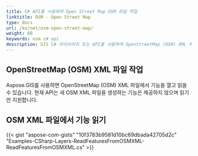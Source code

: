 ```yaml
---
title: C# API를 사용하여 Open Street Map OSM 파일 작업
linktitle: OSM - Open Street Map
type: docs
url: /ko/net/osm-open-street-map/
weight: 60
keywords: osm c# api
description: GIS C# 라이브러리 또는 API를 사용하여 OpenStreetMap (OSM) XML 파일에서 기능을 열고 읽을 수 있습니다.
---
```


## **OpenStreetMap (OSM) XML 파일 작업**
Aspose.GIS를 사용하면 OpenStreetMap (OSM) XML 파일에서 기능을 열고 읽을 수 있습니다. 현재 API는 새 OSM XML 파일을 생성하는 기능은 제공하지 않으며 읽기만 지원합니다.
## **OSM XML 파일에서 기능 읽기**
{{< gist "aspose-com-gists" "10f3783b9581d10bc69dbada42705d2c" "Examples-CSharp-Layers-ReadFeaturesFromOSMXML-ReadFeaturesFromOSMXML.cs" >}}
